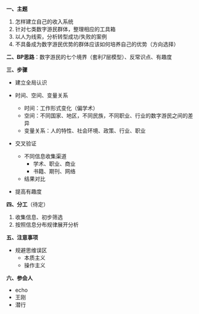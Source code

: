 **一、主题**

1. 怎样建立自己的收入系统
2. 针对七类数字游民群体，整理相应的工具箱
3. 以人为线索，分析转型成功/失败的案例
4. 不具备成为数字游民优势的群体应该如何培养自己的优势（方向选择）



**二、BP思路**：数字游民的七个境界（套利7层模型）、反常识点、有趣度



**三、步骤**

- 建立全局认识

- 时间、空间、变量关系
  - 时间：工作形式变化（偏学术）
  - 空间：不同国家、地区，不同民族，不同职业、行业的数字游民之间的差异
  - 变量关系：人的特性、社会环境、政策、行业、职业

- 交叉验证
  - 不同信息收集渠道
    - 学术、职业、商业
    - 书籍、期刊、网络
  - 结果对比

- 提高有趣度



**四、分工**（待定）

1. 收集信息、初步筛选
2. 按照信息分布规律展开分析



**五、注意事项**

- 规避思维误区
  - 本质主义
  - 操作主义



**六、参会人**

- echo
- 王刚
- 潜行